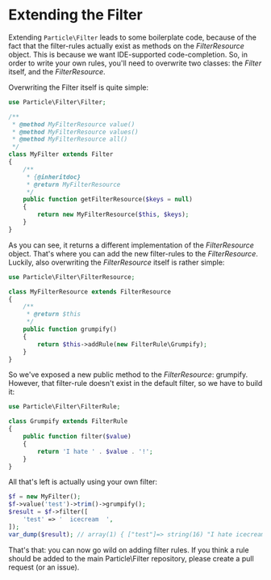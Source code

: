 # Extending the Filter

Extending `Particle\Filter` leads to some boilerplate code, because of the fact that the filter-rules actually exist
as methods on the *FilterResource* object. This is because we want IDE-supported code-completion. So, in order to
write your own rules, you'll need to overwrite two classes: the *Filter* itself, and the *FilterResource*.

Overwriting the Filter itself is quite simple:

```php
use Particle\Filter\Filter;

/**
 * @method MyFilterResource value()
 * @method MyFilterResource values()
 * @method MyFilterResource all()
 */
class MyFilter extends Filter
{
    /**
     * {@inheritdoc}
     * @return MyFilterResource
     */
    public function getFilterResource($keys = null)
    {
        return new MyFilterResource($this, $keys);
    }
}
```

As you can see, it returns a different implementation of the *FilterResource* object. That's where you can add
the new filter-rules to the *FilterResource*. Luckily, also overwriting the *FilterResource* itself is rather simple:

```php
use Particle\Filter\FilterResource;

class MyFilterResource extends FilterResource
{
    /**
     * @return $this
     */
    public function grumpify()
    {
        return $this->addRule(new FilterRule\Grumpify);
    }
}
```

So we've exposed a new public method to the *FilterResource*: grumpify. However, that filter-rule doesn't exist
in the default filter, so we have to build it:

```php
use Particle\Filter\FilterRule;

class Grumpify extends FilterRule
{
    public function filter($value)
    {
        return 'I hate ' . $value . '!';
    }
}
```

All that's left is actually using your own filter:

```php
$f = new MyFilter();
$f->value('test')->trim()->grumpify();
$result = $f->filter([
    'test' => '  icecream  ',
]);
var_dump($result); // array(1) { ["test"]=> string(16) "I hate icecream!" }
```

That's that: you can now go wild on adding filter rules. If you think a rule should be added to the main
Particle\Filter repository, please create a pull request (or an issue).
